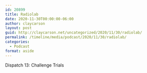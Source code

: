 ```yaml
---
id: 20899
title: Radiolab
date: 2020-11-30T00:00:00-06:00
author: claycarson
layout: post
guid: http://claycarson.net/uncategorized/2020/11/30/radiolab/
permalink: /timeline/media/podcast/2020/11/30/radiolab/
categories:
  - Podcast
format: aside
---
```

<div class="media-details">Dispatch 13: Challenge Trials</div>

<div class="media-creator"></div>

<div class="media-rating"></div>
